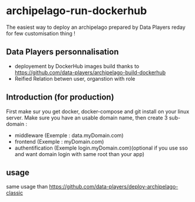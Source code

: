 # archipelago-run-dockerhub

The easiest way to deploy an archipelago prepared by Data Players reday for few customisation thing ! 

## Data Players personnalisation

- deployement by DockerHub images build thanks to https://github.com/data-players/archipelago-build-dockerhub
- Reified Relation betwen user, organstion with role

## Introduction (for production)

First make sur you get docker, docker-compose and git install on your linux server.
Make sure you have an usable domain name, then create 3 sub-domain :
- middleware (Exemple : data.myDomain.com)
- frontend (Exemple : myDomain.com)
- authentification (Exemple login.myDomain.com)(optional if you use sso and want domain login with same root than your app)

## usage
same usage than https://github.com/data-players/deploy-archipelago-classic
